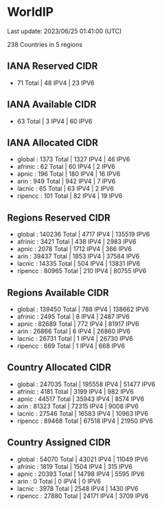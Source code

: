 # WorldIP

Last update: 2023/06/25 01:41:00 (UTC)

238 Countries in 5 regions

## IANA Reserved CIDR

- 71 Total | 48 IPV4 | 23 IPV6

## IANA Available CIDR

- 63 Total | 3 IPV4 | 60 IPV6

## IANA Allocated CIDR

- global : 1373 Total | 1327 IPV4 | 46 IPV6
- afrinic : 62 Total | 60 IPV4 | 2 IPV6
- apnic : 196 Total | 180 IPV4 | 16 IPV6
- arin : 949 Total | 942 IPV4 | 7 IPV6
- lacnic : 65 Total | 63 IPV4 | 2 IPV6
- ripencc : 101 Total | 82 IPV4 | 19 IPV6

## Regions Reserved CIDR

- global : 140236 Total | 4717 IPV4 | 135519 IPV6
- afrinic : 3421 Total | 438 IPV4 | 2983 IPV6
- apnic : 2078 Total | 1712 IPV4 | 366 IPV6
- arin : 39437 Total | 1853 IPV4 | 37584 IPV6
- lacnic : 14335 Total | 504 IPV4 | 13831 IPV6
- ripencc : 80965 Total | 210 IPV4 | 80755 IPV6

## Regions Available CIDR

- global : 139450 Total | 788 IPV4 | 138662 IPV6
- afrinic : 2495 Total | 8 IPV4 | 2487 IPV6
- apnic : 82689 Total | 772 IPV4 | 81917 IPV6
- arin : 26866 Total | 6 IPV4 | 26860 IPV6
- lacnic : 26731 Total | 1 IPV4 | 26730 IPV6
- ripencc : 669 Total | 1 IPV4 | 668 IPV6

## Country Allocated CIDR

- global : 247035 Total | 195558 IPV4 | 51477 IPV6
- afrinic : 4181 Total | 3199 IPV4 | 982 IPV6
- apnic : 44517 Total | 35943 IPV4 | 8574 IPV6
- arin : 81323 Total | 72315 IPV4 | 9008 IPV6
- lacnic : 27546 Total | 16583 IPV4 | 10963 IPV6
- ripencc : 89468 Total | 67518 IPV4 | 21950 IPV6

## Country Assigned CIDR

- global : 54070 Total | 43021 IPV4 | 11049 IPV6
- afrinic : 1819 Total | 1504 IPV4 | 315 IPV6
- apnic : 20393 Total | 14798 IPV4 | 5595 IPV6
- arin : 0 Total | 0 IPV4 | 0 IPV6
- lacnic : 3978 Total | 2548 IPV4 | 1430 IPV6
- ripencc : 27880 Total | 24171 IPV4 | 3709 IPV6

